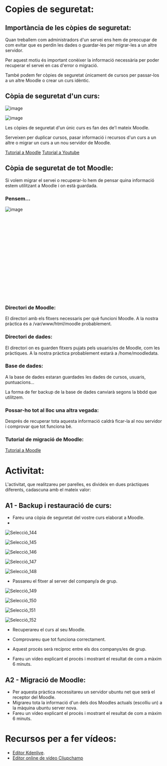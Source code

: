 # Copies de seguretat:

## Importància de les còpies de seguretat:

Quan treballem com administradors d'un servei ens hem de preocupar de com evitar que es perdin les dades o guardar-les per migrar-les a un altre servidor.

Per aquest motiu és important conèixer la informació necessària per poder recuperar el servei en cas d'error o migració.

També podem fer còpies de seguretat únicament de cursos per passar-los a un altre Moodle o crear un curs idèntic.

## Còpia de seguretat d'un curs:

![image](https://user-images.githubusercontent.com/110727546/212052894-c02acab1-3004-4a59-be6d-480c5457bb79.png)

![image](https://user-images.githubusercontent.com/110727546/212726727-6e23b7c5-566c-43d4-b634-22f19e80de9d.png)


Les còpies de seguretat d'un únic curs es fan des de'l mateix Moodle.

Serveixen per duplicar cursos, pasar informació i recursos d'un curs a un altre o migrar un curs a un nou servidor de Moodle.

[Tutorial a Moodle](https://docs.moodle.org/all/es/Respaldo_del_curso)
[Tutorial a Youtube](https://youtu.be/rH6DJ_lbMm0)

## Còpia de seguretat de tot Moodle:

Si volem migrar el servei o recuperar-lo hem de pensar quina informació estem utilitzant a Moodle i on està guardada.

### Pensem...

![image](https://user-images.githubusercontent.com/110727546/212053271-9d1305d7-af49-41a4-b6d5-846816c6bb69.png)
<br>
<br>
<br>
<br>
<br>
<br>
<br>
<br>
<br>
<br>
<br>
<br>
<br>
<br>
<br>
<br>
<br>
### Directori de Moodle: 

El directori amb els fitxers necessaris per què funcioni Moodle. A la nostra pràctica és a /var/www/html/moodle probablement.

### Directori de dades:

El directori on es guarden fitxers pujats pels usuaris/es de Moodle, com les pràctiques. A la nostra pràctica probablement estarà a /home/moodledata.

### Base de dades:

A la base de dades estaran guardades  les dades de cursos, usuaris, puntuacions... 

La forma de fer backup de la base de dades canviarà segons la bbdd que utilitzem.

### Possar-ho tot al lloc una altra vegada:

Després de recuperar tota aquesta informació caldrà ficar-la al nou servidor i comprovar que tot funciona bé.

### Tutorial de migració de Moodle:

[Tutorial a Moodle](https://docs.moodle.org/all/es/Migraci%C3%B3n_de_Moodle)

# Activitat:

L'activitat, que realitzareu per parelles, es divideix en dues pràctiques diferents, cadascuna amb el mateix valor:

## A1 - Backup i restauració de curs:

- Fareu una còpia de seguretat del vostre curs elaborat a Moodle.
- 
![Selecció_144](https://user-images.githubusercontent.com/114162463/214880348-ed63e31c-0e5f-4e00-895c-0a88de49ea66.png)

![Selecció_145](https://user-images.githubusercontent.com/114162463/214880351-9161326e-b738-43e8-aba4-d27ad10e647a.png)

![Selecció_146](https://user-images.githubusercontent.com/114162463/214880353-a7019771-fe3f-4a9c-bc8a-e10db24079e3.png)

![Selecció_147](https://user-images.githubusercontent.com/114162463/214880356-97c0ca25-3312-4985-ba9e-4fc1e4fc97be.png)

![Selecció_148](https://user-images.githubusercontent.com/114162463/214880358-c6752355-91cc-4379-9510-3dad281d05b8.png)

- Passareu el fitxer al server del company/a de grup.

![Selecció_149](https://user-images.githubusercontent.com/114162463/214880360-179c0f74-be55-4bb5-89c9-bcdf7e4a23a0.png)

![Selecció_150](https://user-images.githubusercontent.com/114162463/214880361-a59d6512-83df-4014-a160-d70f3d54e0cd.png)

![Selecció_151](https://user-images.githubusercontent.com/114162463/214880363-e6994c04-4733-4ac2-8628-380879b7de78.png)

![Selecció_152](https://user-images.githubusercontent.com/114162463/214880366-318463ac-8a9c-4dd2-ae3d-4259a84792ca.png)

- Recuperareu el curs al seu Moodle.


- Comprovareu que tot funciona correctament.
- Aquest procés serà recíproc entre els dos companys/es de grup.
- Fareu un vídeo explicant el procés i mostrant el resultat de com a màxim 6 minuts.

## A2 - Migració de Moodle:

- Per aquesta pràctica necessitareu un servidor ubuntu net que serà el receptor del Moodle.
- Migrareu tota la informació d'un dels dos Moodles actuals (escolliu un) a la màquina ubuntu server nova.
- Fareu un vídeo explicant el procés i mostrant el resultat de com a màxim 6 minuts.

# Recursos per a fer vídeos:

- [Editor Kdenlive](https://kdenlive.org/es/).
- [Editor online de vídeo Cliupchamp](https://clipchamp.com/en/)
